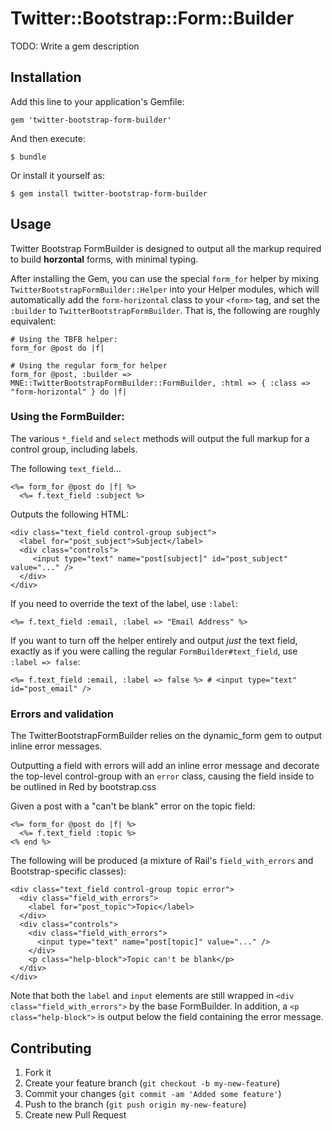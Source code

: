 # Twitter::Bootstrap::Form::Builder

TODO: Write a gem description

## Installation

Add this line to your application's Gemfile:

    gem 'twitter-bootstrap-form-builder'

And then execute:

    $ bundle

Or install it yourself as:

    $ gem install twitter-bootstrap-form-builder

## Usage

Twitter Bootstrap FormBuilder is designed to output all the markup required to build **horzontal** forms,
with minimal typing.

After installing the Gem, you can use the special `form_for` helper by mixing `TwitterBootstrapFormBuilder::Helper`
into your Helper modules, which will automatically add the `form-horizontal` class to your `<form>` tag,
and set the `:builder` to `TwitterBootstrapFormBuilder`. That is, the following are roughly equivalent:

    # Using the TBFB helper:
    form_for @post do |f|

    # Using the regular form_for helper
    form_for @post, :builder => MNE::TwitterBootstrapFormBuilder::FormBuilder, :html => { :class => "form-horizontal" } do |f|

### Using the FormBuilder:

The various `*_field` and `select` methods will output the full markup for a control group, including labels.

The following `text_field`...

    <%= form_for @post do |f| %>
      <%= f.text_field :subject %>

Outputs the following HTML:

    <div class="text_field control-group subject">
      <label for="post_subject">Subject</label>
      <div class="controls">
         <input type="text" name="post[subject]" id="post_subject" value="..." />
      </div>
    </div>
    
If you need to override the text of the label, use `:label`:

    <%= f.text_field :email, :label => "Email Address" %>

If you want to turn off the helper entirely and output *just* the text field, exactly as if you were calling
the regular `FormBuilder#text_field`, use `:label => false`:

    <%= f.text_field :email, :label => false %> # <input type="text" id="post_email" />

### Errors and validation

The TwitterBootstrapFormBuilder relies on the dynamic_form gem to output inline error messages.

Outputting a field with errors will add an inline error message and decorate the top-level control-group with an
`error` class, causing the field inside to be outlined in Red by bootstrap.css

Given a post with a "can't be blank" error on the topic field:

    <%= form_for @post do |f| %>
      <%= f.text_field :topic %>
    <% end %>
    
The following will be produced (a mixture of Rail's `field_with_errors` and Bootstrap-specific classes):

    <div class="text_field control-group topic error">
      <div class="field_with_errors">
        <label for="post_topic">Topic</label>
      </div>
      <div class="controls">
        <div class="field_with_errors">
          <input type="text" name="post[topic]" value="..." />
        </div>
        <p class="help-block">Topic can't be blank</p>
      </div>
    </div>

Note that both the `label` and `input` elements are still wrapped in `<div class="field_with_errors">` by the base
FormBuilder. In addition, a `<p class="help-block">` is output below the field containing the error message.

## Contributing

1. Fork it
2. Create your feature branch (`git checkout -b my-new-feature`)
3. Commit your changes (`git commit -am 'Added some feature'`)
4. Push to the branch (`git push origin my-new-feature`)
5. Create new Pull Request
